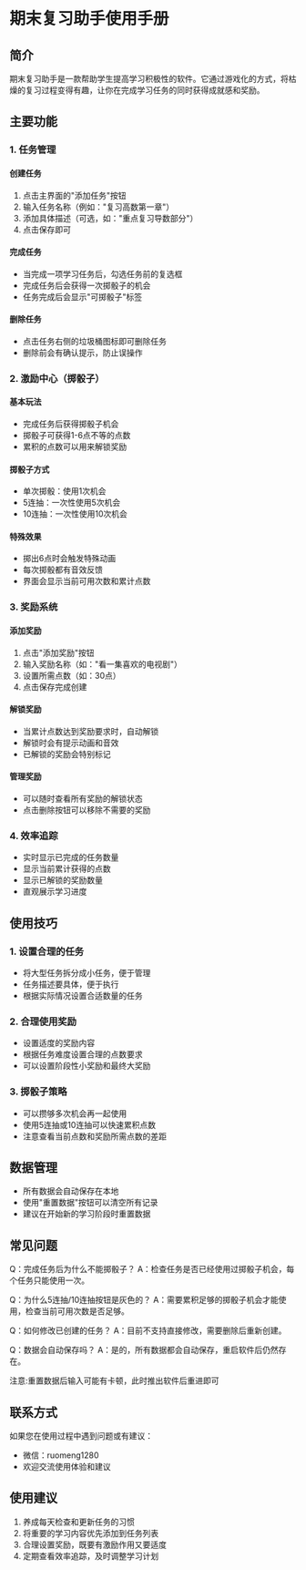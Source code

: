 # 期末复习助手使用手册

## 简介
期末复习助手是一款帮助学生提高学习积极性的软件。它通过游戏化的方式，将枯燥的复习过程变得有趣，让你在完成学习任务的同时获得成就感和奖励。

## 主要功能

### 1. 任务管理
#### 创建任务
1. 点击主界面的"添加任务"按钮
2. 输入任务名称（例如："复习高数第一章"）
3. 添加具体描述（可选，如："重点复习导数部分"）
4. 点击保存即可

#### 完成任务
- 当完成一项学习任务后，勾选任务前的复选框
- 完成任务后会获得一次掷骰子的机会
- 任务完成后会显示"可掷骰子"标签

#### 删除任务
- 点击任务右侧的垃圾桶图标即可删除任务
- 删除前会有确认提示，防止误操作

### 2. 激励中心（掷骰子）
#### 基本玩法
- 完成任务后获得掷骰子机会
- 掷骰子可获得1-6点不等的点数
- 累积的点数可以用来解锁奖励

#### 掷骰子方式
- 单次掷骰：使用1次机会
- 5连抽：一次性使用5次机会
- 10连抽：一次性使用10次机会

#### 特殊效果
- 掷出6点时会触发特殊动画
- 每次掷骰都有音效反馈
- 界面会显示当前可用次数和累计点数

### 3. 奖励系统
#### 添加奖励
1. 点击"添加奖励"按钮
2. 输入奖励名称（如："看一集喜欢的电视剧"）
3. 设置所需点数（如：30点）
4. 点击保存完成创建

#### 解锁奖励
- 当累计点数达到奖励要求时，自动解锁
- 解锁时会有提示动画和音效
- 已解锁的奖励会特别标记

#### 管理奖励
- 可以随时查看所有奖励的解锁状态
- 点击删除按钮可以移除不需要的奖励

### 4. 效率追踪
- 实时显示已完成的任务数量
- 显示当前累计获得的点数
- 显示已解锁的奖励数量
- 直观展示学习进度

## 使用技巧

### 1. 设置合理的任务
- 将大型任务拆分成小任务，便于管理
- 任务描述要具体，便于执行
- 根据实际情况设置合适数量的任务

### 2. 合理使用奖励
- 设置适度的奖励内容
- 根据任务难度设置合理的点数要求
- 可以设置阶段性小奖励和最终大奖励

### 3. 掷骰子策略
- 可以攒够多次机会再一起使用
- 使用5连抽或10连抽可以快速累积点数
- 注意查看当前点数和奖励所需点数的差距

## 数据管理
- 所有数据会自动保存在本地
- 使用"重置数据"按钮可以清空所有记录
- 建议在开始新的学习阶段时重置数据

## 常见问题

Q：完成任务后为什么不能掷骰子？
A：检查任务是否已经使用过掷骰子机会，每个任务只能使用一次。

Q：为什么5连抽/10连抽按钮是灰色的？
A：需要累积足够的掷骰子机会才能使用，检查当前可用次数是否足够。

Q：如何修改已创建的任务？
A：目前不支持直接修改，需要删除后重新创建。

Q：数据会自动保存吗？
A：是的，所有数据都会自动保存，重启软件后仍然存在。

注意:重置数据后输入可能有卡顿，此时推出软件后重进即可

## 联系方式
如果您在使用过程中遇到问题或有建议：
- 微信：ruomeng1280
- 欢迎交流使用体验和建议

## 使用建议
1. 养成每天检查和更新任务的习惯
2. 将重要的学习内容优先添加到任务列表
3. 合理设置奖励，既要有激励作用又要适度
4. 定期查看效率追踪，及时调整学习计划